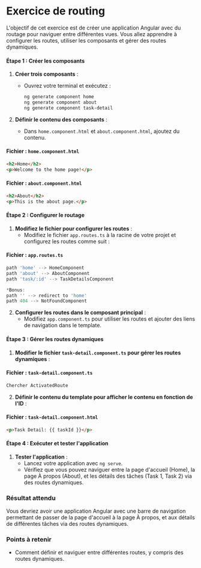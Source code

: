 # Exercice de routing

L'objectif de cet exercice est de créer une application Angular avec du routage pour naviguer entre différentes vues. Vous allez apprendre à configurer les routes, utiliser les composants et gérer des routes dynamiques. 

#### Étape 1 : Créer les composants

1. **Créer trois composants** :
   - Ouvrez votre terminal et exécutez :
     ```bash
     ng generate component home
     ng generate component about
     ng generate component task-detail
     ```

2. **Définir le contenu des composants** :
   - Dans `home.component.html` et `about.component.html`, ajoutez du contenu.

#### Fichier : `home.component.html`

```html
<h2>Home</h2>
<p>Welcome to the home page!</p>
```

#### Fichier : `about.component.html`

```html
<h2>About</h2>
<p>This is the about page.</p>
```

#### Étape 2 : Configurer le routage

1. **Modifiez le fichier pour configurer les routes** :
   - Modifiez le fichier `app.routes.ts` à la racine de votre projet et configurez les routes comme suit :

#### Fichier : `app.routes.ts`

```typescript
path 'home' --> HomeComponent
path 'about' --> AboutComponent
path 'task/:id' --> TaskDetailsComponent

*Bonus:
path '' --> redirect to 'home'
path 404 --> NotFoundComponent
```

2. **Configurer les routes dans le composant principal** :
   - Modifiez `app.component.ts` pour utiliser les routes et ajouter des liens de navigation dans le template.

#### Étape 3 : Gérer les routes dynamiques

1. **Modifier le fichier `task-detail.component.ts` pour gérer les routes dynamiques** :

#### Fichier : `task-detail.component.ts`

```typescript
Chercher ActivatedRoute
```

2. **Définir le contenu du template pour afficher le contenu en fonction de l'ID** :

#### Fichier : `task-detail.component.html`

```html
<p>Task Detail: {{ taskId }}</p>
```

#### Étape 4 : Exécuter et tester l'application

1. **Tester l'application** :
   - Lancez votre application avec `ng serve`.
   - Vérifiez que vous pouvez naviguer entre la page d'accueil (Home), la page À propos (About), et les détails des tâches (Task 1, Task 2) via des routes dynamiques.

### Résultat attendu

Vous devriez avoir une application Angular avec une barre de navigation permettant de passer de la page d'accueil à la page À propos, et aux détails de différentes tâches via des routes dynamiques.

### Points à retenir

- Comment définir et naviguer entre différentes routes, y compris des routes dynamiques.
